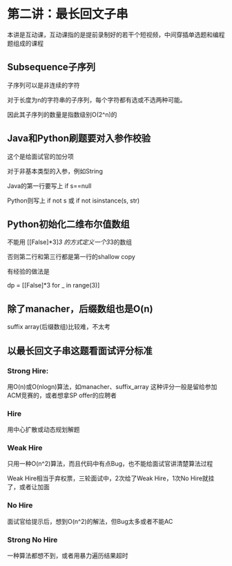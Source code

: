 # 第二讲：最长回文子串

本讲是互动课，互动课指的是提前录制好的若干个短视频，中间穿插单选题和编程题组成的课程

## Subsequence子序列

子序列可以是非连续的字符

对于长度为n的字符串的子序列，每个字符都有选或不选两种可能。 

因此其子序列的数量是指数级别O(2^n)的

## Java和Python刷题要对入参作校验

这个是给面试官的加分项

对于非基本类型的入参，例如String

Java的第一行要写上 if s==null

Python则写上 if not s 或 if not isinstance(s, str)

## Python初始化二维布尔值数组

不能用 [[False]*3]*3 的方式定义一个3*3的数组

否则第二行和第三行都是第一行的shallow copy

有经验的做法是

dp = [[False]*3 for _ in range(3)]

## 除了manacher，后缀数组也是O(n)

suffix array(后缀数组)比较难，不太考

## 以最长回文子串这题看面试评分标准

### Strong Hire:

用O(n)或O(nlogn)算法，如manacher、suffix_array
这种评分一般是留给参加ACM竞赛的，或者想拿SP offer的应聘者

### Hire

用中心扩散或动态规划解题

### Weak Hire

只用一种O(n^2)算法，而且代码中有点Bug，也不能给面试官讲清楚算法过程

Weak Hire相当于弃权票，三轮面试中，2次给了Weak Hire，1次No Hire就挂了，或者让加面

### No Hire

面试官给提示后，想到O(n^2)的解法，但Bug太多或者不能AC

### Strong No Hire

一种算法都想不到，或者用暴力遍历结果超时
